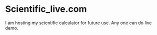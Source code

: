 # Scientific_live.com
I am hosting my scientific calculator for future use. Any one can do live demo.
